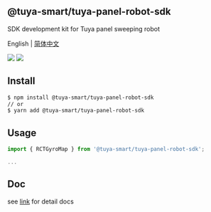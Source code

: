 ## @tuya-smart/tuya-panel-robot-sdk

SDK development kit for Tuya panel sweeping robot

English | [简体中文](./README-zh_CN.md)

[![](https://img.shields.io/npm/v/@tuya-smart/tuya-panel-robot-sdk/latest.svg)](https://www.npmjs.com/package/@tuya-smart/tuya-panel-robot-sdk)
[![](https://codecov.io/gh/tuya/tuya-panel-sdk/branch/robot/graph/badge.svg)](https://codecov.io/gh/tuya/tuya-panel-sdk/branches/robot)

## Install

```sh
$ npm install @tuya-smart/tuya-panel-robot-sdk
// or
$ yarn add @tuya-smart/tuya-panel-robot-sdk
```

## Usage

```js
import { RCTGyroMap } from '@tuya-smart/tuya-panel-robot-sdk';

...
```

## Doc

see [link](https://developer.tuya.com/cn/docs/iot/panel-development/panel-sdk-development/robot-vacuum-sdk-development) for detail docs
